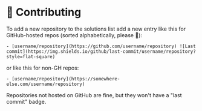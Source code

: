 # 🤝 Contributing

To add a new repository to the solutions list add a new entry like this for GitHub-hosted repos (sorted alphabetically, please 🙏):

    - [username/repository](https://github.com/username/repository) ![Last commit](https://img.shields.io/github/last-commit/username/repository?style=flat-square)

or like this for non-GH repos:

    - [username/repository](https://somewhere-else.com/username/repository)

Repositories not hosted on GitHub are fine, but they won't have a "last commit" badge.
